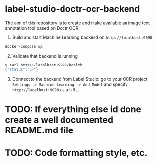 # label-studio-doctr-ocr-backend
The aim of this repository is to create and make available an image text annotation tool based on Doctr OCR.


1. Build and start Machine Learning backend on `http://localhost:9090`

```bash
docker-compose up
```

2. Validate that backend is running

```bash
$ curl http://localhost:9090/health
{"status":"UP"}
```

3. Connect to the backend from Label Studio: go to your OCR project `Settings -> Machine Learning -> Add Model` and specify `http://localhost:9090` as a URL.


# TODO: If everything else id done create a well documented README.md file
# TODO: Code formatting style, etc.